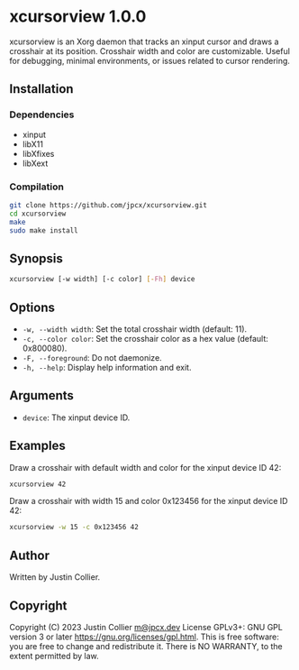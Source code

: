 # xcursorview 1.0.0

xcursorview is an Xorg daemon that tracks an xinput cursor and draws a crosshair at its position.
Crosshair width and color are customizable.
Useful for debugging, minimal environments, or issues related to cursor rendering.

## Installation

### Dependencies

- xinput
- libX11
- libXfixes
- libXext

### Compilation

```bash
git clone https://github.com/jpcx/xcursorview.git
cd xcursorview
make
sudo make install
```

## Synopsis

```bash
xcursorview [-w width] [-c color] [-Fh] device
```

## Options

- `-w, --width width`: Set the total crosshair width (default: 11).
- `-c, --color color`: Set the crosshair color as a hex value (default: 0x800080).
- `-F, --foreground`: Do not daemonize.
- `-h, --help`: Display help information and exit.

## Arguments

- `device`: The xinput device ID.

## Examples

Draw a crosshair with default width and color for the xinput device ID 42:
```bash
xcursorview 42
```

Draw a crosshair with width 15 and color 0x123456 for the xinput device ID 42:
```bash
xcursorview -w 15 -c 0x123456 42
```

## Author

Written by Justin Collier.

## Copyright

Copyright (C) 2023 Justin Collier <m@jpcx.dev>
License GPLv3+: GNU GPL version 3 or later <https://gnu.org/licenses/gpl.html>.
This is free software: you are free to change and redistribute it.
There is NO WARRANTY, to the extent permitted by law.
